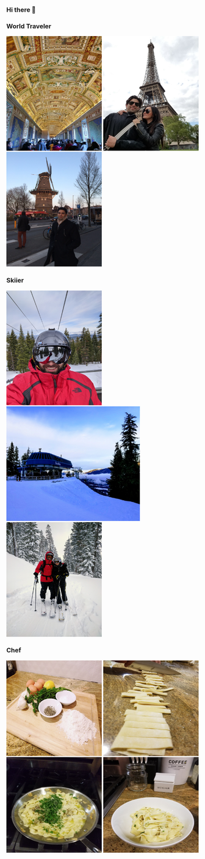 ### Hi there 👋

### World Traveler
<img src="https://github.com/AdamTheCreator/adamthecreator/blob/main/photos/20150321_100652.jpg" width="250" height="300"> <img src="https://github.com/AdamTheCreator/adamthecreator/blob/main/photos/20180501_155446.jpg" width="250" height="300"> <img src="https://github.com/AdamTheCreator/adamthecreator/blob/main/photos/IMG_0199.jpg" width="250" height="300">

###  Skiier
<img src="https://github.com/AdamTheCreator/adamthecreator/blob/main/photos/IMG_20200202_085641.jpg" width="250" height="300"> <img src="https://github.com/AdamTheCreator/adamthecreator/blob/main/photos/20180115_083000-EFFECTS%20(1).jpg" width="350" height="300"> <img src="https://github.com/AdamTheCreator/adamthecreator/blob/main/photos/IMG_20160218_150333.jpg" width="250" height="300">

### Chef
<img src="https://github.com/AdamTheCreator/adamthecreator/blob/main/photos/20171120_185858.jpg" width="250" height="250"> <img src="https://github.com/AdamTheCreator/adamthecreator/blob/main/photos/20171120_202705.jpg" width="250" height="250"> <img src="https://github.com/AdamTheCreator/adamthecreator/blob/main/photos/20171120_204120.jpg" width="250" height="250">
<img src="https://github.com/AdamTheCreator/adamthecreator/blob/main/photos/20171120_204908.jpg" width="250" height="250">


<!--
**AdamTheCreator/adamthecreator** is a ✨ _special_ ✨ repository because its `README.md` (this file) appears on your GitHub profile.

Here are some ideas to get you started:

- 🔭 I’m currently working on ...
- 🌱 I’m currently learning ...
- 👯 I’m looking to collaborate on ...
- 🤔 I’m looking for help with ...
- 💬 Ask me about ...
- 📫 How to reach me: ...
- 😄 Pronouns: ...
- ⚡ Fun fact: ...
-->
